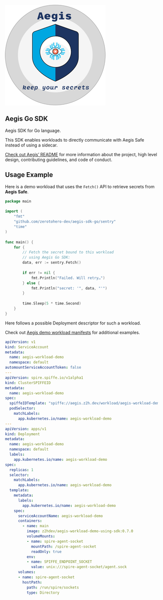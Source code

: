 ![Aegis](assets/aegis-banner.png "Aegis")

## Aegis Go SDK

Aegis SDK for Go language. 

This SDK enables workloads to directly communicate with Aegis Safe instead
of using a sidecar.

[Check out Aegis’ README][aegis-readme] for more information about the project, 
high level design, contributing guidelines, and code of conduct.

[aegis]: https://github.com/zerotohero-dev/aegis "Aegis"
[aegis-readme]: https://github.com/zerotohero-dev/aegis/blob/main/README.md "Aegis README"

## Usage Example

Here is a demo workload that uses the `Fetch()` API to retrieve secrets from 
**Aegis Safe**.

```go
package main

import (
	"fmt"
	"github.com/zerotohero-dev/aegis-sdk-go/sentry"
	"time"
)

func main() {
	for {
		// Fetch the secret bound to this workload
		// using Aegis Go SDK:
		data, err := sentry.Fetch()

		if err != nil {
			fmt.Println("Failed. Will retry…")
		} else {
			fmt.Println("secret: '", data, "'")
		}

		time.Sleep(5 * time.Second)
	}
}
```

Here follows a possible Deployment descriptor for such a workload. 

Check out [Aegis demo workload manifests][demos] for additional examples.

[demos]: https://github.com/zerotohero-dev/aegis/tree/main/install/k8s/demo-workload "Demo Workloads"

```yaml
apiVersion: v1
kind: ServiceAccount
metadata:
  name: aegis-workload-demo
  namespace: default
automountServiceAccountToken: false
---
apiVersion: spire.spiffe.io/v1alpha1
kind: ClusterSPIFFEID
metadata:
  name: aegis-workload-demo
spec:
  spiffeIDTemplate: "spiffe://aegis.z2h.dev/workload/aegis-workload-demo"
  podSelector:
    matchLabels:
      app.kubernetes.io/name: aegis-workload-demo
---
apiVersion: apps/v1
kind: Deployment
metadata:
  name: aegis-workload-demo
  namespace: default
  labels:
    app.kubernetes.io/name: aegis-workload-demo
spec:
  replicas: 1
  selector:
    matchLabels:
      app.kubernetes.io/name: aegis-workload-demo
  template:
    metadata:
      labels:
        app.kubernetes.io/name: aegis-workload-demo
    spec:
      serviceAccountName: aegis-workload-demo
      containers:
        - name: main
          image: z2hdev/aegis-workload-demo-using-sdk:0.7.0
          volumeMounts:
          - name: spire-agent-socket
            mountPath: /spire-agent-socket
            readOnly: true
          env:
          - name: SPIFFE_ENDPOINT_SOCKET
            value: unix:///spire-agent-socket/agent.sock
      volumes:
      - name: spire-agent-socket
        hostPath:
          path: /run/spire/sockets
          type: Directory
 ``` 
